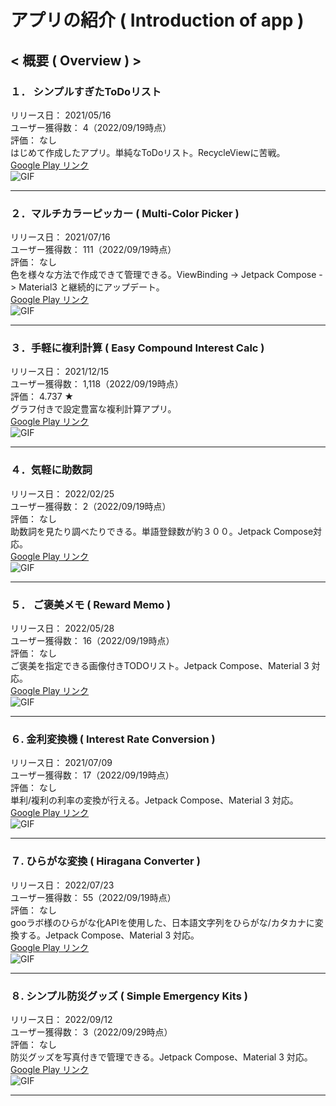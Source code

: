 # アプリの紹介 ( Introduction of app )

## < 概要 ( Overview ) >

### １． シンプルすぎたToDoリスト
リリース日： 2021/05/16  
ユーザー獲得数： 4（2022/09/19時点）  
評価： なし  
はじめて作成したアプリ。単純なToDoリスト。RecycleViewに苦戦。  
[Google Play リンク](https://play.google.com/store/apps/details?id=kosenda.simple_todo_list)  
![GIF](https://github.com/kosenda/IntroductionOfApp/blob/main/image/app_01/app_01.gif)  
***

### ２．マルチカラーピッカー ( Multi-Color Picker )
リリース日： 2021/07/16  
ユーザー獲得数： 111（2022/09/19時点）  
評価： なし  
色を様々な方法で作成できて管理できる。ViewBinding -> Jetpack Compose -> Material3 と継続的にアップデート。  
[Google Play リンク](https://play.google.com/store/apps/details?id=kosenda.makecolor)  
![GIF](https://github.com/kosenda/IntroductionOfApp/blob/main/image/app_02/app_02.gif)  
***

### ３．手軽に複利計算 ( Easy Compound Interest Calc )
リリース日： 2021/12/15  
ユーザー獲得数： 1,118（2022/09/19時点）  
評価： 4.737 ★  
グラフ付きで設定豊富な複利計算アプリ。  
[Google Play リンク](https://play.google.com/store/apps/details?id=ksnd.simplecompoundinterestcalculation)  
![GIF](https://github.com/kosenda/IntroductionOfApp/blob/main/image/app_03/app_03.gif)  
***

### ４．気軽に助数詞
リリース日： 2022/02/25  
ユーザー獲得数： 2（2022/09/19時点）  
評価： なし  
助数詞を見たり調べたりできる。単語登録数が約３００。Jetpack Compose対応。  
[Google Play リンク](https://play.google.com/store/apps/details?id=ksnd.countersuffixes)  
![GIF](https://github.com/kosenda/IntroductionOfApp/blob/main/image/app_04/app_04.gif)  
***

### ５． ご褒美メモ ( Reward Memo )
リリース日： 2022/05/28  
ユーザー獲得数： 16（2022/09/19時点）  
評価： なし  
ご褒美を指定できる画像付きTODOリスト。Jetpack Compose、Material 3 対応。  
[Google Play リンク](https://play.google.com/store/apps/details?id=ksnd.rewardmemo)  
![GIF](https://github.com/kosenda/IntroductionOfApp/blob/main/image/app_05/app_05.gif)  
***

### ６. 金利変換機 ( Interest Rate Conversion )
リリース日： 2021/07/09  
ユーザー獲得数： 17（2022/09/19時点）  
評価： なし  
単利/複利の利率の変換が行える。Jetpack Compose、Material 3 対応。  
[Google Play リンク](https://play.google.com/store/apps/details?id=ksnd.interestrateconversion)  
![GIF](https://github.com/kosenda/IntroductionOfApp/blob/main/image/app_06/app_06.gif)  
***

### ７. ひらがな変換 ( Hiragana Converter )
リリース日： 2022/07/23  
ユーザー獲得数： 55（2022/09/19時点）  
評価： なし  
gooラボ様のひらがな化APIを使用した、日本語文字列をひらがな/カタカナに変換する。Jetpack Compose、Material 3 対応。  
[Google Play リンク](https://play.google.com/store/apps/details?id=ksnd.hiraganaconverter)  
![GIF](https://github.com/kosenda/IntroductionOfApp/blob/main/image/app_07/app_07.gif)  
***

### ８. シンプル防災グッズ ( Simple Emergency Kits )
リリース日： 2022/09/12  
ユーザー獲得数： 3（2022/09/29時点）  
評価： なし  
防災グッズを写真付きで管理できる。Jetpack Compose、Material 3 対応。  
[Google Play リンク](https://play.google.com/store/apps/details?id=ksnd.simple_emergency_kits)  
![GIF](https://github.com/kosenda/IntroductionOfApp/blob/main/image/app_08/app_08.gif)  
***

